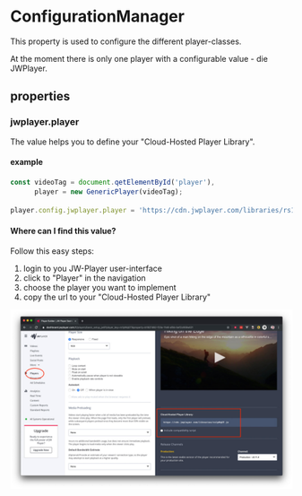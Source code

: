 # ConfigurationManager

This property is used to configure the different player-classes.

At the moment there is only one player with a configurable value - die JWPlayer.

## properties

### jwplayer.player

The value helps you to define your "Cloud-Hosted Player Library".

#### example

``` javascript
const videoTag = document.qetElementById('player'),
      player = new GenericPlayer(videoTag);

player.config.jwplayer.player = 'https://cdn.jwplayer.com/libraries/rs1pWqGT.js';
```

#### Where can I find this value?

Follow this easy steps:

1. login to you JW-Player user-interface
2. click to "Player" in the navigation
3. choose the player you want to implement
4. copy the url to your "Cloud-Hosted Player Library"

![jwplayer-player-library.jpg](../images/jwplayer-player-library.jpg)

